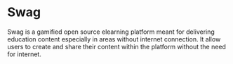 # Swag

Swag is a gamified open source elearning platform meant for delivering education content especially in areas without internet connection. It allow users to create and share their content within the platform without the need for internet.
